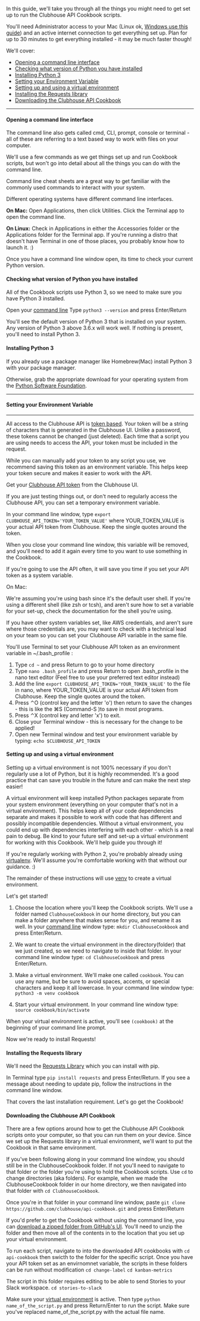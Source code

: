 In this guide, we'll take you through all the things you might need to get set up to run the Clubhouse API Cookbook scripts.

You'll need Administrator access to your Mac (Linux ok, [Windows use this guide](link)) and an active internet connection to get everything set up.
Plan for up to 30 minutes to get everything installed - it may be much faster though!

We'll cover:
- [Opening a command line interface](#opening-a-command-line-interface)
- [Checking what version of Python you have installed](#checking-what-version-of-python-you-have-installed)
- [Installing Python 3](#installing-python-3)
- [Setting your Environment Variable](#setting-your-environment-variable)
- [Setting up and using a virtual environment](#setting-up-and-using-a-virtual-environment)
- [Installing the Requests library](#installing-the-requests-library)
- [Downloading the Clubhouse API Cookbook](#downloading-the-clubhouse-api-cookbook)


***

#### Opening a command line interface

The command line also gets called cmd, CLI, prompt, console or terminal - all of these are referring to a text based way to work with files on your computer.

We'll use a few commands as we get things set up and run Cookbook scripts, but won't go into detail about all the things you can do with the command line.

Command line cheat sheets are a great way to get familiar with the commonly used commands to interact with your system.


Different operating systems have different command line interfaces. 

**On Mac:**
Open Applications, then click Utilities. Click the Terminal app to open the command line.

**On Linux:**
Check in Applications in either the Accessories folder or the Applications folder for the Terminal app. 
If you're running a distro that doesn't have Terminal in one of those places, you probably know how to launch it. :)


Once you have a command line window open, its time to check your current Python version.


#### Checking what version of Python you have installed

All of the Cookbook scripts use Python 3, so we need to make sure you have Python 3 installed. 

Open your [command line](#opening-a-command-line-interface)
Type `python3 --version` and press Enter/Return

You'll see the default version of Python 3 that is installed on your system. Any version of Python 3 above 3.6.x will work well.
If nothing is present, you'll need to install Python 3.

#### Installing Python 3

If you already use a package manager like Homebrew(Mac) install Python 3 with your package manager.

Otherwise, grab the appropriate download for your operating system from the [Python Software Foundation](https://www.python.org/downloads/).


***
#### Setting your Environment Variable
***
All access to the Clubhouse API is [token based](https://github.com/clubhouse/api-cookbook/blob/master/Authentication.md). Your token will be a string of characters that is generated in the Clubhouse UI. Unlike a password, these tokens cannot be changed (just deleted). Each time that a script you are using needs to access the API, your token must be included in the request. 

While you can manually add your token to any script you use, we recommend saving this token as an environment variable. This helps keep your token secure and makes it easier to work with the API. 


Get your [Clubhouse API token](https://app.clubhouse.io/settings/account/api-tokens) from the Clubhouse UI.


If you are just testing things out, or don't need to regularly access the Clubhouse API, you can set a temporary environment variable.

In your command line window, type `export CLUBHOUSE_API_TOKEN='YOUR_TOKEN_VALUE'` where YOUR_TOKEN_VALUE is your actual API token from Clubhouse. Keep the single quotes around the token.

When you close your command line window, this variable will be removed, and you'll need to add it again every time to you want to use something in the Cookbook.

If you're going to use the API often, it will save you time if you set your API token as a system variable. 



On Mac:

We're assuming you're using bash since it's the default user shell. If you're using a different shell (like zsh or tcsh), and aren't sure how to set a variable for your set-up, check the documentation for the shell you're using.

If you have other system variables set, like AWS credentials, and aren't sure where those credentials are, you may want to check with a technical lead on your team so you can set your Clubhouse API variable in the same file.


You'll use Terminal to set your Clubhouse API token as an environment variable in ~/.bash_profile :

1. Type `cd ~` and press Return to go to your home directory
2. Type `nano .bash_profile` and press Return to open .bash_profile in the nano text editor (Feel free to use your preferred text editor instead)
3. Add the line `export CLUBHOUSE_API_TOKEN='YOUR_TOKEN_VALUE'` to the file in nano, where YOUR_TOKEN_VALUE is your actual API token from Clubhouse. Keep the single quotes around the token.
4. Press ⌃O (control key and the letter 'o') then return to save the changes - this is like the ⌘S (Command-S )to save in most programs.
5. Press ⌃X (control key and letter 'x') to exit.
6. Close your Terminal window - this is necessary for the change to be applied!
7. Open new Terminal window and test your environment variable by typing:
`echo $CLUBHOUSE_API_TOKEN`


#### Setting up and using a virtual environment

Setting up a virtual environment is not 100% necessary if you don't regularly use a lot of Python, but it is highly recommended.
It's a good practice that can save you trouble in the future and can make the next step easier!

A virtual environment will keep installed Python packages separate from your system environment (everything on your computer that's not in a virtual environment). 
This helps keep all of your code dependencies separate and makes it possible to work with code that has different and possibly incompatible dependencies. 
Without a virtual environment, you could end up with dependencies interfering with each other - which is a real pain to debug.
Be kind to your future self and set-up a virtual environment for working with this Cookbook. We'll help guide you through it!

If you're regularly working with Python 2, you're probably already using [virtualenv](hhttps://virtualenv.pypa.io/en/latest/). We'll assume you're comfortable working with that without our guidance. :)

The remainder of these instructions will use [venv](https://docs.python.org/3/library/venv.html) to create a virtual environment.

Let's get started!

1. Choose the location where you'll keep the Cookbook scripts. We'll use a folder named `ClubhouseCookbook` in our home directory, but you can make a folder anywhere that makes sense for you, and rename it as well.
In your [command line](#opening-a-command-line-interface) window type:
`mkdir ClubhouseCookbook`
and press Enter/Return.

2. We want to create the virtual environment in the directory(folder) that we just created, so we need to navigate to inside that folder.
In your command line window type:
`cd ClubhouseCookbook`
and press Enter/Return.

3. Make a virtual environment. 
We'll make one called `cookbook`. You can use any name, but be sure to avoid spaces, accents, or special characters and keep it all lowercase.
In your command line window type:
`python3 -m venv cookbook`

4. Start your virtual environment.
In your command line window type:
`source cookbook/bin/activate`

When your virtual environment is active, you'll see `(cookbook)` at the beginning of your command line prompt.

Now we're ready to install Requests!


#### Installing the Requests library

We'll need the [Requests Library](http://docs.python-requests.org/en/master/) which you can install with pip.

In Terminal type `pip install requests` and press Enter/Return.
If you see a message about needing to update pip, follow the instructions in the command line window.

That covers the last installation requirement. Let's go get the Cookbook!

#### Downloading the Clubhouse API Cookbook

There are a few options around how to get the Clubhouse API Cookbook scripts onto your computer, so that you can run them on your device.
Since we set up the Requests library in a virtual environment, we'll want to put the Cookbook in that same environment.

If you've been following along in your command line window, you should still be in the ClubhouseCookbook folder. If not you'll need to navigate to that folder or the folder you're using to hold the Cookbook scripts.
Use `cd` to change directories (aka folders). For example, when we made the ClubhouseCookbook folder in our home directory, we then navigated into that folder with `cd ClubhouseCookbook`.

Once you're in that folder in your command line window, paste `git clone https://github.com/clubhouse/api-cookbook.git` and press Enter/Return

If you'd prefer to get the Cookbook without using the command line, you can [download a zipped folder from GitHub's UI](https://help.github.com/en/articles/cloning-a-repository). You'll need to unzip the folder and then move all of the contents in to the location that you set up your virtual environment.

To run each script, navigate to into the downloaded API cookbooks with `cd api-cookbook` then swicth to the folder for the specific script.
Once you have your API token set as an envirnomnet variable, the scripts in these folders can be run without modification
`cd change-label`
`cd kanban-metrics`

The script in this folder requires editing to be able to send Stories to your Slack workspace.
`cd stories-to-slack`


Make sure your [virtual environment](#setting-up-and-using-a-virtual-environment) is active.
Then type `python name_of_the_script.py` and press Return/Enter to run the script. Make sure you've replaced name_of_the_script.py with the actual file name.


